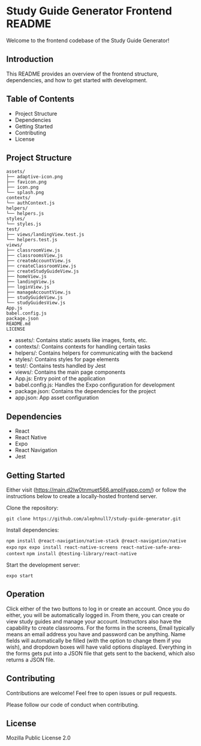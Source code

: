 # Study Guide Generator Frontend README

Welcome to the frontend codebase of the Study Guide Generator!

## Introduction

This README provides an overview of the frontend structure, dependencies, and how to get started with development.

## Table of Contents

* Project Structure
* Dependencies
* Getting Started
* Contributing
* License

## Project Structure

```
assets/
├── adaptive-icon.png
├── favicon.png
├── icon.png
└── splash.png
contexts/
└── authContext.js
helpers/
└── helpers.js
styles/
└── styles.js
test/
├── views/landingView.test.js
└── helpers.test.js
views/
├── classroomView.js
├── classroomsView.js
├── createAccountView.js
├── createClassroomView.js
├── createStudyGuideView.js
├── homeView.js
├── landingView.js
├── loginView.js
├── manageAccountView.js
├── studyGuideView.js
└── studyGuidesView.js
App.js
babel.config.js
package.json
README.md
LICENSE

```

*  assets/: Contains static assets like images, fonts, etc.
*  contexts/: Contains contexts for handling certain tasks
*  helpers/: Contains helpers for communicating with the backend
*  styles/: Contains styles for page elements
*  test/: Contains tests handled by Jest
*  views/: Contains the main page components
*  App.js: Entry point of the application
*  babel.config.js: Handles the Expo configuration for development
*  package.json: Contains the dependencies for the project
*  app.json: App asset configuration

## Dependencies

* React
* React Native
* Expo
* React Navigation
* Jest

## Getting Started

Either visit (https://main.d2lw0tnmuet566.amplifyapp.com/) or follow the instructions below to create a locally-hosted frontend server.

Clone the repository:

`git clone https://github.com/alephnull7/study-guide-generator.git`

Install dependencies:

`npm install @react-navigation/native-stack @react-navigation/native expo`
`npx expo install react-native-screens react-native-safe-area-context`
`npm install @testing-library/react-native`

Start the development server:

`expo start`

## Operation

Click either of the two buttons to log in or create an account. Once you do either, you will be automatically logged in. From there, you can create or view study guides and manage your account. Instructors also have the capability to create classrooms. For the forms in the screens, Email typically means an email address you have and password can be anything. Name fields will automatically be filled (with the option to change them if you wish), and dropdown boxes will have valid options displayed. Everything in the forms gets put into a JSON file that gets sent to the backend, which also returns a JSON file.  

## Contributing

Contributions are welcome! Feel free to open issues or pull requests.

Please follow our code of conduct when contributing.

## License

Mozilla Public License 2.0
